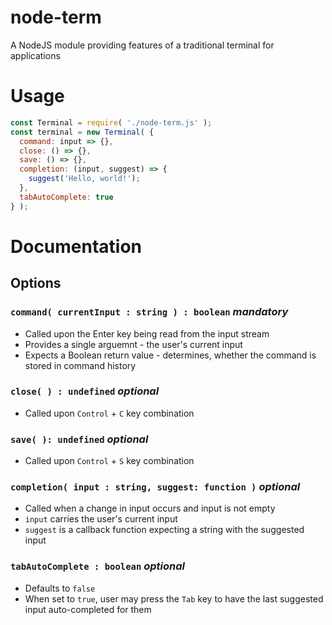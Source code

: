 # node-term
A NodeJS module providing features of a traditional terminal for applications

# Usage

```js
const Terminal = require( './node-term.js' );
const terminal = new Terminal( {
  command: input => {},
  close: () => {},
  save: () => {},
  completion: (input, suggest) => {
    suggest('Hello, world!');
  },
  tabAutoComplete: true
} );
```

# Documentation

## Options

### `command( currentInput : string ) : boolean` *mandatory*

* Called upon the Enter key being read from the input stream
* Provides a single arguemnt - the user's current input
* Expects a Boolean return value - determines, whether the command is stored in command history

### `close( ) : undefined` *optional*

* Called upon `Control` + `C` key combination

### `save( ): undefined` *optional*

* Called upon `Control` + `S` key combination

### `completion( input : string, suggest: function )` *optional*

* Called when a change in input occurs and input is not empty
* `input` carries the user's current input
* `suggest` is a callback function expecting a string with the suggested input

### `tabAutoComplete : boolean` *optional*

* Defaults to `false`
* When set to `true`, user may press the `Tab` key to have the last suggested input auto-completed for them
